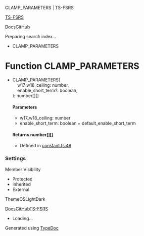 CLAMP\_PARAMETERS | TS-FSRS

[TS-FSRS](https://open-spaced-repetition.github.io/ts-fsrs/)

[Docs](https://open-spaced-repetition.github.io/ts-fsrs/)[GitHub](https://github.com/open-spaced-repetition/ts-fsrs)

Preparing search index...

* CLAMP\_PARAMETERS

Function CLAMP\_PARAMETERS
==========================

* CLAMP\_PARAMETERS(  
      w17\_w18\_ceiling: number,  
      enable\_short\_term?: boolean,  
  ): number[][]

  #### Parameters

  + w17\_w18\_ceiling: number
  + enable\_short\_term: boolean = default\_enable\_short\_term

  #### Returns number[][]

  + Defined in [constant.ts:49](https://github.com/open-spaced-repetition/ts-fsrs/blob/448c678f6f26c323e9e70bad552dc154ac6f7de6/src/fsrs/constant.ts#L49)

### Settings

Member Visibility

* Protected
* Inherited
* External

ThemeOSLightDark

[Docs](https://open-spaced-repetition.github.io/ts-fsrs/)[GitHub](https://github.com/open-spaced-repetition/ts-fsrs)[TS-FSRS](../modules.html)

* Loading...

Generated using [TypeDoc](https://typedoc.org/)